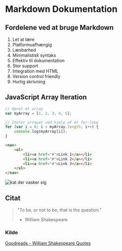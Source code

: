 # Markdown Dokumentation

## Fordelene ved at bruge Markdown

1. Let at lære
2. Platformuafhængig
3. Læsbarhed
4. Minimalistisk syntaks
5. Effektiv til dokumentation
6. Stor support
7. Integration med HTML
8. Version control friendly
9. Hurtig skrivning

## JavaScript Array Iteration

```javascript
// Opret et array
var myArray = [1, 2, 3, 4, 5];

// Iterer arrayet ved hjælp af et for-loop
for (var i = 0; i < myArray.length; i++) {
    console.log(myArray[i]);
}
```

```html
<nav>
    <ul>
        <li><a href="#">Link 1</a></li>
        <li><a href="#">Link 2</a></li>
        <li><a href="#">Link 3</a></li>
    </ul>
</nav>
```

![kat der vasker sig](/img/cat.jpg "cat")

## Citat

>"To be, or not to be, that is the question." 
>
>- William Shakespeare

### Kilde

[Goodreads - William Shakespeare Quotes](https://www.goodreads.com/author/quotes/947.William_Shakespeare)

